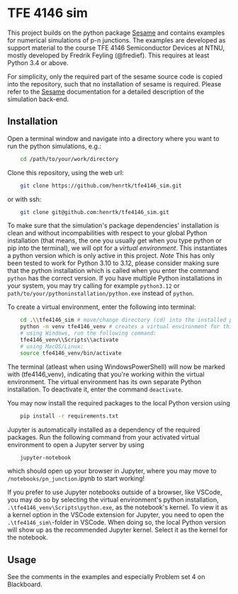 # TFE 4146 sim

This project builds on the python package [Sesame](https://sesame.readthedocs.io/en/latest/index.html#) and contains examples for numerical simulations of p-n junctions. The examples are developed as support material to the course TFE 4146 Semiconductor Devices at NTNU, mostly developed by Fredrik Feyling (@fredief). This requires at least Python 3.4 or above.

For simplicity, only the required part of the sesame source code is copied into the repository, such that no installation of sesame is required. Please refer to the [Sesame](https://sesame.readthedocs.io/en/latest/index.html#) documentation for a detailed description of the simulation back-end.

## Installation
Open a terminal window and navigate into a directory where you want to run the python simulations, e.g.:
```bash
    cd /path/to/your/work/directory
```

Clone this repository,
using the web url:
```bash
    git clone https://github.com/henrtk/tfe4146_sim.git
```
or with ssh:
```bash
    git clone git@github.com:henrtk/tfe4146_sim.git
```

To make sure that the simulation's package dependencies' installation is clean and without incompabilities with respect to your global Python installation (that means, the one you usually get when you type python or pip into the terminal), we will opt for a *virtual environment*. This instantiates a python version which is only active in this project. *Note* This has only been tested to work for Python 3.10 to 3.12, please consider making sure that the python installation which is called when you enter the command `python` has the correct version. If you have multiple Python installations in your system, you may try calling for example `python3.12` or `path/to/your/pythoninstallation/python.exe` instead of `python`.

To create a virtual environment, enter the following into terminal:

```bash
    cd .\\tfe4146_sim # move/change directory (cd) into the installed project folder
    python -m venv tfe4146_venv # creates a virtual environment for this project with name tfe4146_venv
    # using Windows, run the following command:
    tfe4146_venv\\Scripts\\activate 
    # using MacOS/Linux:
    source tfe4146_venv/bin/activate
```

The terminal (atleast when using WindowsPowerShell) will now be marked with (tfe4146_venv), indicating that you're working within the virtual environment. The virtual environment has its own separate Python installation. To deactivate it, enter the command `deactivate`.

You may now install the required packages to the local Python version using

```bash
    pip install -r requirements.txt
```

Jupyter is automatically installed as a dependency of the required packages. Run the following command from your activated virtual environment to open a Jupyter server by using
```bash
    jupyter-notebook
```
which should open up your browser in Jupyter, where you may move to `/notebooks/pn_junction`.ipynb to start working! 


If you prefer to use Jupyter notebooks outside of a browser, like VSCode, you may do so by selecting the virtual environment's python installation, `.\tfe4146_venv\Scripts\python.exe`, as the notebook's kernel. To view it as a kernel option in the VSCode extension for Jupyter, you need to open the `.\tfe4146_sim\`-folder in VSCode. When doing so, the local Python version will show up as the recommended Jupyter kernel. Select it as the kernel for the notebook.

## Usage

See the comments in the examples and especially Problem set 4 on Blackboard.

